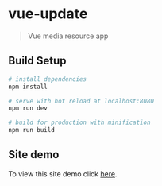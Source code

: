 # vue-update

> Vue media resource app

## Build Setup

``` bash
# install dependencies
npm install

# serve with hot reload at localhost:8080
npm run dev

# build for production with minification
npm run build
```
## Site demo
To view this site demo click [here](https://nascal3.github.io/Duka-app/).
